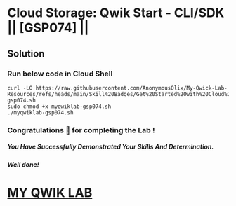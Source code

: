 # Cloud Storage: Qwik Start - CLI/SDK || [GSP074] ||

## Solution

### Run below code in Cloud Shell

```
curl -LO https://raw.githubusercontent.com/AnonymousOlix/My-Qwick-Lab-Resources/refs/heads/main/Skill%20Badges/Get%20Started%20with%20Cloud%20Storage/myqwiklab-gsp074.sh
sudo chmod +x myqwiklab-gsp074.sh
./myqwiklab-gsp074.sh
```

### Congratulations 🎉 for completing the Lab !

##### *You Have Successfully Demonstrated Your Skills And Determination.*

#### *Well done!*

# [MY QWIK LAB](https://www.youtube.com/@MyQwiklab)
